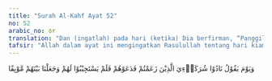 ```yaml
---
title: "Surah Al-Kahf Ayat 52"
no: 52
arabic_no: ٥٢
translation: "Dan (ingatlah) pada hari (ketika) Dia berfirman, “Panggillah olehmu sekutu-sekutu-Ku yang kamu anggap itu.” Mereka lalu memanggilnya, tetapi mereka (sekutu-sekutu) tidak membalas (seruan) mereka dan Kami adakan untuk mereka tempat kebinasaan (neraka)."
tafsir: "Allah dalam ayat ini mengingatkan Rasulullah tentang hari kiamat. Allah menyeru kaum musyrikin dengan seruannya, \"Cobalah panggil orang-orang atau sembahan-sembahan yang kamu muliakan ketika di dunia, dan kamu anggap sebagai sekutu-Ku. Barangkali mereka sanggup memberikan perlindungan dan syafaat kepadamu, lalu melepaskan kamu dari azab yang sedang kamu hadapi saat ini.\" Lalu mereka segera memanggil sembahan-sembahan itu untuk meminta pertolongan dan memberi syafaat kepada mereka. Akan tetapi, ternyata sedikit pun sembahan-sembahan itu tidak dapat berbuat apa-apa untuk menolong mereka, bahkan tidak menjawab panggilan itu. Allah menjadikan antara orang-orang kafir itu dengan sembahan-sembahan mereka, tempat kebinasaan (maubiq/api neraka). Maubiq dalam ayat ini dapat pula berarti permusuhan, maksudnya terjadi permusuhan antara sembahan-sembahan itu dan penyembah-penyembahnya, sebagaimana dalam firman Allah swt:\n\nDan mereka telah memilih tuhan-tuhan selain Allah, agar tuhan-tuhan itu menjadi pelindung bagi mereka. Sama sekali tidak! Kelak mereka (sesembahan) itu akan mengingkari penyembahan mereka terhadapnya, dan akan menjadi musuh bagi mereka. (Maryam/19: 81-82)"
---
```

وَيَوْمَ يَقُوْلُ نَادُوْا شُرَكَاۤءِيَ الَّذِيْنَ زَعَمْتُمْ فَدَعَوْهُمْ فَلَمْ يَسْتَجِيْبُوْا لَهُمْ وَجَعَلْنَا بَيْنَهُمْ مَّوْبِقًا